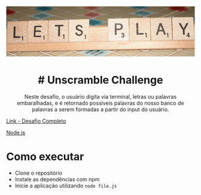 <h1 align="center">
  <img alt="UnscrambleWords" title="UnscrambleWords" src="github/logoLetras.png"/>
</h1>

<h1 align="center">
# Unscramble Challenge
</h1>

<p align="center">
Neste desafio, o usuário digita via terminal, letras ou palavras embaralhadas, e é retornado possíveis palavras do nosso banco de palavras a serem formadas a partir do input do usuário.
</p>

[Link - Desafio Completo](https://drive.google.com/file/d/1pgeNr5dH4UIbqQPaBu4ppHrzRtdeF-7l/view)

[Node.js](https://nodejs.org/en/)

# Como executar

- Clone o repositório
- Instale as dependências com npm
- Inicie a aplicação utilizando `node file.js`
